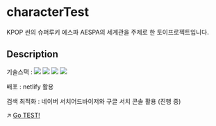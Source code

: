 # characterTest
KPOP 씬의 슈퍼루키 에스파 AESPA의 세계관을 주제로 한 토이프로젝트입니다.

## Description
기술스택 : ![](https://img.shields.io/badge/-HTML5-E34F26?style=flat&logo=HTML5&logoColor=white) ![](https://img.shields.io/badge/-CSS3-1572B6?style=flat&logo=CSS3&logoColor=white) ![](https://img.shields.io/badge/-Javascript-F7DF1E?style=flat&logo=Javascript&logoColor=white) ![](https://img.shields.io/badge/-Bootstrap-7952B3?style=flat&logo=Bootstrap&logoColor=white)

배포 : netlify 활용

검색 최적화 : 네이버 서치어드바이저와 구글 서치 콘솔 활용 (진행 중)

↗ [Go TEST!](https://aespatest.netlify.app/)
